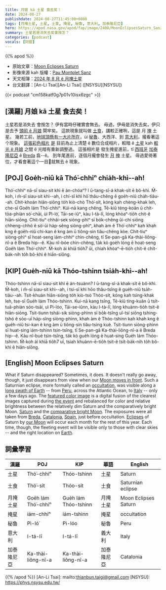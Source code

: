 ```yaml
---
title: 月娘 kā 土星 食去矣！
date: 2024-08-27
publishdate: 2024-08-27T11:45:00+0800
tags: [月掩土星, 土星, 土食, 掩星, 秘魯, 意大利, 加泰隆尼亞]
hero: https://apod.nasa.gov/apod/fap/image/2408/MoonEclipsesSaturn_Sanz_960.jpg
summary: 土星若是消失去矣會按怎？
categories: [podcast]
vocals: [阿錕]
---
```


{{% apod %}}

- 原始文章：[Moon Eclipses Saturn](https://apod.nasa.gov/apod/ap240827.html)
- 影像來源 kah 版權：[Pau Montplet Sanz](https://www.instagram.com/astro_breda/)
- 天文相簿：[2024 年 8 月 ê 月掩土星](https://www.facebook.com/media/set/?set=a.494549516606964&type=3)
- 台文翻譯：[An-Li Tsai][An-Li Tsai] ([NSYSU][NSYSU])

{{< podcast "cm158katf0g7p01v10isx6zgc" >}}

## [漢羅] 月娘 kā 土星 食去矣！
土星若是消失去 會按怎？
伊有當時仔確實會無去。
毋過，伊毋是消失去矣，伊只是去予 [頭前 ê 月娘][Moon moves in front] 閘牢矣。
這款現象就叫做 [土食][occultation]，講較正確咧，這是 月 [掩][occultation] 土星。
幾若工前，[地球頂懸有一大片所在][long swath of Earth]，ùi [秘魯][Peru]、大西洋、到 [意大利][Italy]，攏看著這个現象。
[這張彩色相片][featured color image] [是][the event] 目前為止上清楚 ê 數位合成相片，較暗 ê [土星][Saturn] kah [較光 ê 月娘][comparative bright Moon] 之間 ê 光暗有重新調整過。
這張相片是 發生掩星進前，tī [西班牙][Spain] [加泰隆尼亞][Catalonia] ê [Breda][Breda] 翕--ê。
到年尾進前，逐個月攏會發生 [月][our Moon] [掩][Eclipses] 土星。
毋過愛徛著位，才看會著這个一目𥍉就無去 ê 現象。

## [POJ] Goe̍h-niû kā Thó͘-chhiⁿ chia̍h-khì--ah!
Thó͘-chhiⁿ nā-sī siau-sit khì ē án-chóaⁿ?
I ū-tang-sî-á khak-si̍t ē bô-khì.
M̄-koh, i m̄-sī siau-sit khì--ah, i chí-sī khì hō͘ thâu-chêng ê goe̍h-niû cha̍h-tiâu--ah.
Chit-khoán hiān-siōng to̍h kiò-chò Thó͘-si̍t, kóng kah chèng-khak leh, che-sī Goe̍h Iám Thó͘-chhiⁿ.
Kúi-nā kang chêng, Tē-kiû téng-koân ū chi̍t-tōa-phiàn só͘-chāi, ùi Pì-ló͘, Tāi-se-iûⁿ, kàu I-tà-lī, lóng khòaⁿ-tio̍h chit-ê hiān-siōng.
Chit-tiuⁿ chhái-sek siòng-phìⁿ sī bo̍k-chêng ûi-chí siōng chheng-chhó ê sò͘-ūi ha̍p-sêng siòng-phìⁿ, khah àm ê Thó͘-chhiⁿ kah khah kng ê goe̍h-niû chi-kan ê kng àm ū tiông-sin tiâu-chéng kòe.
Chit-tiuⁿ siòng-phìⁿ sī hoat-seng iám-chhiⁿ chìn-chêng, tī Se-pan-gâ Ka-thài-liông-nî-a ê Breda hip--ê.
Kàu nî-bóe chìn-chêng, ta̍k kò goe̍h lóng ē hoat-seng Goe̍h Iám Thó͘-chhiⁿ.
M̄-koh ài khiā tio̍h7 ūi, chiah khòaⁿ-ē-tio̍h chit-ê chi̍t-ba̍k-nih to̍h bô-khì ê hiān-siōng.

## [KIP] Gue̍h-niû kā Thóo-tshinn tsia̍h-khì--ah!
Thóo-tshinn nā-sī siau-sit khì ē án-tsuánn?
I ū-tang-sî-á khak-si̍t ē bô-khì.
M̄-koh, i m̄-sī siau-sit khì--ah, i tsí-sī khì hōo thâu-tsîng ê gue̍h-niû tsa̍h-tiâu--ah.
Tsit-khuán hiān-siōng to̍h kiò-tsò Thóo-si̍t, kóng kah tsìng-khak leh, tse-sī Gue̍h Iám Thóo-tshinn.
Kuí-nā kang tsîng, Tē-kiû tíng-kuân ū tsi̍t-tuā-phiàn sóo-tsāi, uì Pì-lóo, Tāi-se-iûnn, kàu I-tà-lī, lóng khuànn-tio̍h tsit-ê hiān-siōng.
Tsit-tiunn tshái-sik siòng-phìnn sī bo̍k-tsîng uî-tsí siōng tshing-tshó ê sòo-uī ha̍p-sîng siòng-phìnn, khah àm ê Thóo-tshinn kah khah kng ê gue̍h-niû tsi-kan ê kng àm ū tiông-sin tiâu-tsíng kuè.
Tsit-tiunn siòng-phìnn sī huat-sing iám-tshinn tsìn-tsîng, tī Se-pan-gâ Ka-thài-liông-nî-a ê Breda hip--ê.
Kàu nî-bué tsìn-tsîng, ta̍k kò gue̍h lóng ē huat-sing Gue̍h Iám Thóo-tshinn.
M̄-koh ài khiā tio̍h7 uī, tsiah khuànn-ē-tio̍h tsit-ê tsi̍t-ba̍k-nih to̍h bô-khì ê hiān-siōng.

## [English] Moon Eclipses Saturn
What if Saturn disappeared?
Sometimes, it does.
It doesn't really go away, though, it just disappears from view when our [Moon moves in front][Moon moves in front].
Such a Saturnian eclipse, more formally called an [occultation][occultation], was visible along a [long swath of Earth][long swath of Earth] -- from [Peru][Peru], across the Atlantic Ocean, to [Italy][Italy] -- only a few days ago.
The [featured color image][featured color image] is a digital fusion of the clearest images captured during [the event][the event] and rebalanced for color and relative brightness between the relatively dim Saturn and the comparatively bright Moon.
[Saturn][Saturn] and the [comparative bright Moon][comparative bright Moon].
The exposures were all taken from [Breda][Breda], [Catalonia][Catalonia], [Spain][Spain], just before occultation.
[Eclipses][Eclipses] of Saturn by [our Moon][our Moon] will occur each month for the rest of this year.
Each time, though, the fleeting event will be visible only to those with clear skies -- and the right location on [Earth][Earth].

## 詞彙學習

|漢羅|POJ|KIP|華語|English|
|-|-|-|-|-|
|土星|Thó͘-chhiⁿ|Thóo-tshinn|土星|Saturn|
|土食|Thó͘-si̍t|Thóo-si̍t|土食|Saturnian eclipse|
|月掩土星|Goe̍h Iám Thó͘-chhiⁿ|Gue̍h Iám Thóo-tshinn|月掩土星|Moon Eclipses Saturn|
|掩星|iám-chhiⁿ|iám-tshinn|掩星|occultation|
|秘魯|Pì-ló͘|Pì-lóo|秘魯|Peru|
|意大利|I-tá-lī|I-tá-lī|義大利|Italy|
|加泰隆尼亞|Ka-thài-liông-nî-a|Ka-thài-liông-nî-a|加泰隆尼亞|Catalonia|

{{% /apod %}}
[An-Li Tsai]: mailto:thianbun.taigi@gmail.com
[NSYSU]: https://phys.nsysu.edu.tw/

[copyright]: https://apod.nasa.gov/apod/fap/lib/about_apod.html#srapply
[License3]: https://creativecommons.org/licenses/by/3.0/
[License2]:https://creativecommons.org/licenses/by-nc-nd/2.0/

[Moon moves in front]:https://www.youtube.com/watch?v=8AtMXEviIa0
[occultation]:https://en.wikipedia.org/wiki/Occultation
[long swath of Earth]:https://in-the-sky.org/news.php?id=20240821_16_100
[Peru]:https://en.wikipedia.org/wiki/Peru
[Italy]:https://en.wikipedia.org/wiki/Italy
[featured color image]:https://www.flickr.com/photos/astrobreda/53938042146/in/pool-apods/
[the event]:https://www.instagram.com/p/C-8M5VuS_2o/
[Saturn]:https://science.nasa.gov/saturn/
[comparative bright Moon]:https://www.reddit.com/media?url=https%3A%2F%2Fi.redd.it%2Fxr8mg5nunzj91.jpg
[Breda]:https://youtu.be/DCv5p4nB3bw
[Catalonia]:https://en.wikipedia.org/wiki/Catalonia
[Spain]:https://en.wikipedia.org/wiki/Spain
[Eclipses]:https://apod.nasa.gov/apod/ap020222.html
[our Moon]:https://science.nasa.gov/moon/
[Earth]:https://apod.nasa.gov/apod/ap220206.html
